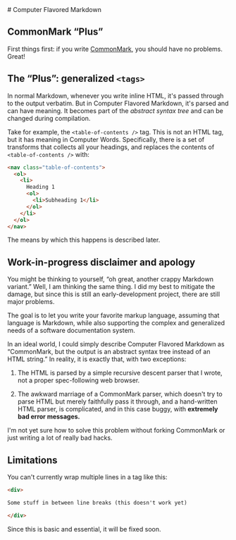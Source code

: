 <a name="computer-flavored-markdown" />
# Computer Flavored Markdown

## CommonMark “Plus”

First things first: if you write [CommonMark](http://commonmark.org/help/),
you should have no problems. Great!

## The “Plus”: generalized `<tags>`

In normal Markdown, whenever you write inline HTML, it's passed through to
the output verbatim. But in Computer Flavored Markdown, it's parsed and can
have meaning. It becomes part of the *abstract syntax tree* and can be changed
during compilation.

Take for example, the `<table-of-contents />` tag. This is not an HTML tag,
but it has meaning in Computer Words. Specifically, there is a set of
transforms that collects all your headings, and replaces the contents of
`<table-of-contents />` with:

```html
<nav class="table-of-contents">
  <ol>
    <li>
      Heading 1
      <ol>
        <li>Subheading 1</li>
      </ol>
    </li>
  </ol>
</nav>
```

The means by which this happens is described later.

## Work-in-progress disclaimer and apology

You might be thinking to yourself, “oh great, another crappy Markdown variant.”
Well, I am thinking the same thing. I did my best to mitigate the damage, but
since this is still an early-development project, there are still major
problems.

The goal is to let you write your favorite markup language, assuming that
language is Markdown, while also supporting the complex and generalized
needs of a software documentation system.

In an ideal world, I could simply describe Computer Flavored Markdown as
“CommonMark, but the output is an abstract syntax tree instead of an HTML
string.” In reality, it is exactly that, with two exceptions:

1. The HTML is parsed by a simple recursive descent parser that I wrote, not
   a proper spec-following web browser.

2. The awkward marriage of a CommonMark parser, which doesn't try to parse
   HTML but merely faithfully pass it through, and a hand-written HTML parser,
   is complicated, and in this case buggy, with
   **extremely bad error messages.**

I'm not yet sure how to solve this problem without forking CommonMark or just
writing a lot of really bad hacks.

## Limitations

You can't currently wrap multiple lines in a tag like this:

```markdown
<div>

Some stuff in between line breaks (this doesn't work yet)

</div>
```

Since this is basic and essential, it will be fixed soon.